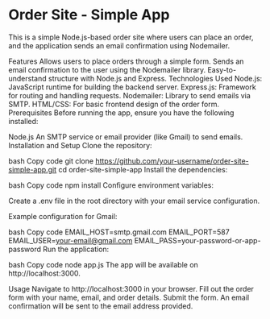
<h1>Order Site - Simple App</h1>
This is a simple Node.js-based order site where users can place an order, and the application sends an email confirmation using Nodemailer.

Features
Allows users to place orders through a simple form.
Sends an email confirmation to the user using the Nodemailer library.
Easy-to-understand structure with Node.js and Express.
Technologies Used
Node.js: JavaScript runtime for building the backend server.
Express.js: Framework for routing and handling requests.
Nodemailer: Library to send emails via SMTP.
HTML/CSS: For basic frontend design of the order form.
Prerequisites
Before running the app, ensure you have the following installed:

Node.js
An SMTP service or email provider (like Gmail) to send emails.
Installation and Setup
Clone the repository:

bash
Copy code
git clone https://github.com/your-username/order-site-simple-app.git
cd order-site-simple-app
Install the dependencies:

bash
Copy code
npm install
Configure environment variables:

Create a .env file in the root directory with your email service configuration.

Example configuration for Gmail:

bash
Copy code
EMAIL_HOST=smtp.gmail.com
EMAIL_PORT=587
EMAIL_USER=your-email@gmail.com
EMAIL_PASS=your-password-or-app-password
Run the application:

bash
Copy code
node app.js
The app will be available on http://localhost:3000.

Usage
Navigate to http://localhost:3000 in your browser.
Fill out the order form with your name, email, and order details.
Submit the form.
An email confirmation will be sent to the email address provided.
